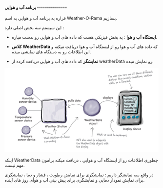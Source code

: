 #### برنامه آب و هوایی ---------------

قراره یه برنامه آب و هوایی به اسم Weather-O-Rama بسازیم.

این سیستم سه بخش اصلی داره :

- **ایستگاه آب و هوا** : یه بخش فیزیکی هست که داده های آب و هوایی رو بدست میاره.

- **کلاس WeatherData** که داده های آب و هوا رو از ایستگاه آب و هوا دریافت میکنه و این اطلاعات رو به دستگاه های نمایشی میده.

- **نمایشگر** که داده های آب و هوایی دریافت کرده از weatherData رو نمایش میده.

![](./Images/Pasted%20image%2020240619095915.png)

اینکه WeatherData چطوری اطلاعات رو از ایستگاه آب و هوایی ، دریافت میکنه برامون مهم نیست.

در واقع سه نمایشگر داریم : نمایشگری برای نمایش رطوبت ، فشار و دما ، نمایشگری برای نمایش نمودار دمایی و نمایشگری برای پیش بینی آب و هوای روز های آینده.


